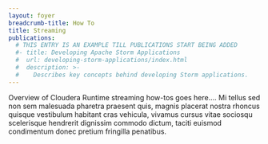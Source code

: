 ```yaml
---
layout: foyer
breadcrumb-title: How To
title: Streaming
publications:
  # THIS ENTRY IS AN EXAMPLE TILL PUBLICATIONS START BEING ADDED
  #- title: Developing Apache Storm Applications
  #  url: developing-storm-applications/index.html
  #  description: >-
  #    Describes key concepts behind developing Storm applications.
---
```

Overview of Cloudera Runtime streaming how-tos goes here.... Mi tellus
sed non sem malesuada pharetra praesent quis, magnis placerat nostra
rhoncus quisque vestibulum habitant cras vehicula, vivamus cursus vitae
sociosqu scelerisque hendrerit dignissim commodo dictum, taciti euismod
condimentum donec pretium fringilla penatibus.
